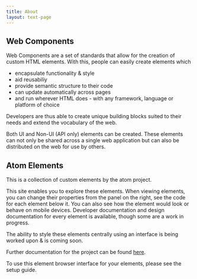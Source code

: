 ```yaml
---
title: About
layout: text-page
---
```

## Web Components

Web Components are a set of standards that allow for the creation of custom HTML elements. With this, people can easily create elements which 
* encapsulate functionality & style 
* aid reusabiliy
* provide semantic structure to their code
* can update automatically across pages
* and run wherever HTML does - with any framework, language or platform of choice

Developers are thus able to create unique building blocks suited to their needs and extend the vocabulary of the web.

Both UI and Non-UI (API only) elements can be created. These elements can not only be shared across a single web application but can also be distributed on the web for use by others.

## Atom Elements

This is a collection of custom elements by the atom project. 

This site enables you to explore these elements. When viewing elements, you can change their properties from the panel on the right, see the code for each element below it. You can also see how the element would look or behave on mobile devices. Developer documentation and design documentation for every element is available, though some are a work in progress.

The ability to style these elements centrally using an interface is being worked upon & is coming soon.

Further documentation for the project can be found [here](https://github.com/atomproject/docs).

To use this element browser interface for your elements, please see the setup guide. 
